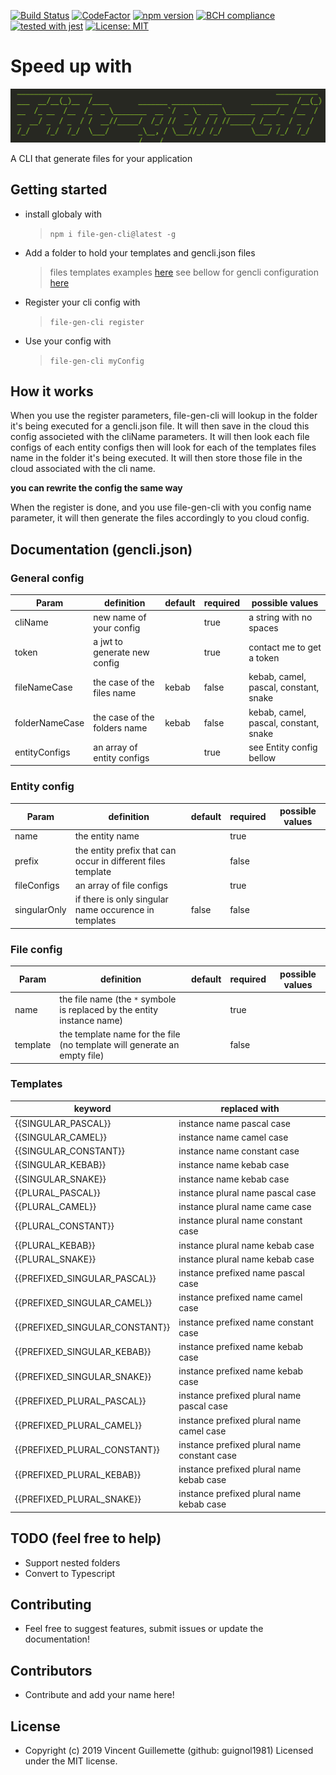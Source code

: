 [![Build Status](https://travis-ci.com/guignol1981/file-gen-cli.svg?branch=master)](https://travis-ci.com/guignol1981/file-gen-cli)
[![CodeFactor](https://www.codefactor.io/repository/github/guignol1981/file-gen-cli/badge)](https://www.codefactor.io/repository/github/guignol1981/file-gen-cli)
[![npm version](https://badge.fury.io/js/file-gen-cli.svg)](https://badge.fury.io/js/file-gen-cli)
[![BCH compliance](https://bettercodehub.com/edge/badge/guignol1981/file-gen-cli?branch=master)](https://bettercodehub.com/)
[![tested with jest](https://img.shields.io/badge/tested_with-jest-99424f.svg)](https://github.com/facebook/jest)
[![License: MIT](https://img.shields.io/badge/License-MIT-yellow.svg)](https://opensource.org/licenses/MIT)

# Speed up with

![Logo](/src/assets/logo.PNG?raw=true 'Logo')

A CLI that generate files for your application

## Getting started

-   install globaly with
    > `npm i file-gen-cli@latest -g`
-   Add a folder to hold your templates and gencli.json files
    > files templates examples [here](https://github.com/guignol1981/file-gen-cli/tree/master/example/cli-templates)
    > see bellow for gencli configuration [here](https://github.com/guignol1981/file-gen-cli/tree/master/example/gencli.json)
-   Register your cli config with
    > `file-gen-cli register`
-   Use your config with
    > `file-gen-cli myConfig`

## How it works

When you use the register parameters, file-gen-cli will lookup in the folder it's being executed for a gencli.json file. It will then save in the cloud this config associeted with the cliName parameters. It will then look each file configs of each entity configs then will look for each of the templates files name in the folder it's being executed. It will then store those file in the cloud associated with the cli name.

**you can rewrite the config the same way**

When the register is done, and you use file-gen-cli with you config name parameter, it will then generate the files accordingly to you cloud config.

## Documentation (gencli.json)

### General config

| Param          | definition                   | default | required | possible values                       |
| -------------- | ---------------------------- | ------- | -------- | ------------------------------------- |
| cliName        | new name of your config      |         | true     | a string with no spaces               |
| token          | a jwt to generate new config |         | true     | contact me to get a token             |
| fileNameCase   | the case of the files name   | kebab   | false    | kebab, camel, pascal, constant, snake |
| folderNameCase | the case of the folders name | kebab   | false    | kebab, camel, pascal, constant, snake |
| entityConfigs  | an array of entity configs   |         | true     | see Entity config bellow              |

### Entity config

| Param        | definition                                                   | default | required | possible values |
| ------------ | ------------------------------------------------------------ | ------- | -------- | --------------- |
| name         | the entity name                                              |         | true     |                 |
| prefix       | the entity prefix that can occur in different files template |         | false    |                 |
| fileConfigs  | an array of file configs                                     |         | true     |                 |
| singularOnly | if there is only singular name occurence in templates        | false   | false    |                 |

### File config

| Param    | definition                                                               | default | required | possible values |
| -------- | ------------------------------------------------------------------------ | ------- | -------- | --------------- |
| name     | the file name (the `*` symbole is replaced by the entity instance name)  |         | true     |                 |
| template | the template name for the file (no template will generate an empty file) |         | false    |                 |

### Templates

| keyword                        | replaced with                               |
| ------------------------------ | ------------------------------------------- |
| {{SINGULAR_PASCAL}}            | instance name pascal case                   |
| {{SINGULAR_CAMEL}}             | instance name camel case                    |
| {{SINGULAR_CONSTANT}}          | instance name constant case                 |
| {{SINGULAR_KEBAB}}             | instance name kebab case                    |
| {{SINGULAR_SNAKE}}             | instance name kebab case                    |
| {{PLURAL_PASCAL}}              | instance plural name pascal case            |
| {{PLURAL_CAMEL}}               | instance plural name came case              |
| {{PLURAL_CONSTANT}}            | instance plural name constant case          |
| {{PLURAL_KEBAB}}               | instance plural name kebab case             |
| {{PLURAL_SNAKE}}               | instance plural name kebab case             |
| {{PREFIXED_SINGULAR_PASCAL}}   | instance prefixed name pascal case          |
| {{PREFIXED_SINGULAR_CAMEL}}    | instance prefixed name camel case           |
| {{PREFIXED_SINGULAR_CONSTANT}} | instance prefixed name constant case        |
| {{PREFIXED_SINGULAR_KEBAB}}    | instance prefixed name kebab case           |
| {{PREFIXED_SINGULAR_SNAKE}}    | instance prefixed name kebab case           |
| {{PREFIXED_PLURAL_PASCAL}}     | instance prefixed plural name pascal case   |
| {{PREFIXED_PLURAL_CAMEL}}      | instance prefixed plural name camel case    |
| {{PREFIXED_PLURAL_CONSTANT}}   | instance prefixed plural name constant case |
| {{PREFIXED_PLURAL_KEBAB}}      | instance prefixed plural name kebab case    |
| {{PREFIXED_PLURAL_SNAKE}}      | instance prefixed plural name kebab case    |

## TODO (feel free to help)

-   Support nested folders
-   Convert to Typescript

## Contributing

-   Feel free to suggest features, submit issues or update the documentation!

## Contributors

-   Contribute and add your name here!

## License

-   Copyright (c) 2019 Vincent Guillemette (github: guignol1981) Licensed under the MIT license.
